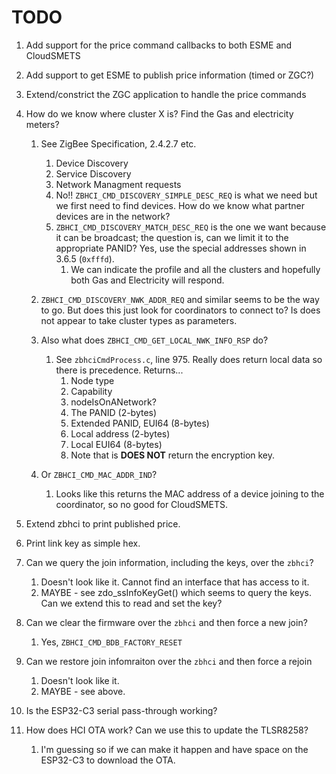 # TODO

1. Add support for the price command callbacks to both ESME and CloudSMETS
1. Add support to get ESME to publish price information (timed or ZGC?)

1. Extend/constrict the ZGC application to handle the price commands

1. How do we know where cluster X is? Find the Gas and electricity meters?
    1. See ZigBee Specification, 2.4.2.7 etc.
       1. Device Discovery
       1. Service Discovery
       1. Network Managment requests
       1. No!! `ZBHCI_CMD_DISCOVERY_SIMPLE_DESC_REQ` is what we need but we first need to find devices.  How do we know what partner devices are in the network?
       1. `ZBHCI_CMD_DISCOVERY_MATCH_DESC_REQ` is the one we want because it can be broadcast; the question is, can we limit it to the appropriate PANID?  Yes, use the special addresses shown in 3.6.5 (`0xfffd`).
           1. We can indicate the profile and all the clusters and hopefully both Gas and Electricity will respond.

    1. `ZBHCI_CMD_DISCOVERY_NWK_ADDR_REQ` and similar seems to be the way to go.  But does this just look for coordinators to connect to?  Is does not appear to take cluster types as parameters.
    1. Also what does `ZBHCI_CMD_GET_LOCAL_NWK_INFO_RSP` do?
        1. See `zbhciCmdProcess.c`, line 975.  Really does return local data so there is precedence.  Returns...
            1. Node type
            1. Capability
            1. nodeIsOnANetwork?
            1. The PANID (2-bytes)
            1. Extended PANID, EUI64  (8-bytes)
            1. Local address (2-bytes)
            1. Local EUI64 (8-bytes)
            1. Note that is **DOES NOT** return the encryption key.
    1. Or `ZBHCI_CMD_MAC_ADDR_IND`?
        1. Looks like this returns the MAC address of a device joining to the coordinator, so no good for CloudSMETS.

1. Extend zbhci to print published price.
1. Print link key as simple hex.

1. Can we query the join information, including the keys, over the `zbhci`?
    1. Doesn't look like it.  Cannot find an interface that has access to it.
    1. MAYBE - see zdo_ssInfoKeyGet() which seems to query the keys.  Can we extend this to read and set the key?
1. Can we clear the firmware over the `zbhci` and then force a new join?
    1. Yes, `ZBHCI_CMD_BDB_FACTORY_RESET`
1. Can we restore join infomraiton over the `zbhci` and then force a rejoin
    1. Doesn't look like it.
    1. MAYBE - see above.

1. Is the ESP32-C3 serial pass-through working?

1. How does HCI OTA work?  Can we use this to update the TLSR8258?
    1. I'm guessing so if we can make it happen and have space on the ESP32-C3 to download the OTA.


